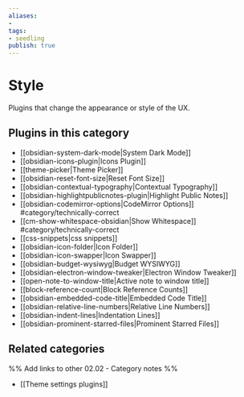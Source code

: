 ```yaml
---
aliases:
- 
tags: 
- seedling 
publish: true
---
```



# Style

Plugins that change the appearance or style of the UX.

## Plugins in this category

- [[obsidian-system-dark-mode|System Dark Mode]]
- [[obsidian-icons-plugin|Icons Plugin]]
- [[theme-picker|Theme Picker]]
- [[obsidian-reset-font-size|Reset Font Size]]
- [[obsidian-contextual-typography|Contextual Typography]]
- [[obsidian-highlightpublicnotes-plugin|Highlight Public Notes]]
- [[obsidian-codemirror-options|CodeMirror Options]] #category/technically-correct 
- [[cm-show-whitespace-obsidian|Show Whitespace]] #category/technically-correct 
- [[css-snippets|css snippets]]
- [[obsidian-icon-folder|Icon Folder]]
- [[obsidian-icon-swapper|Icon Swapper]]
- [[obsidian-budget-wysiwyg|Budget WYSIWYG]]
- [[obsidian-electron-window-tweaker|Electron Window Tweaker]]
- [[open-note-to-window-title|Active note to window title]]
- [[block-reference-count|Block Reference Counts]]
- [[obsidian-embedded-code-title|Embedded Code Title]]
- [[obsidian-relative-line-numbers|Relative Line Numbers]]
- [[obsidian-indent-lines|Indentation Lines]]
- [[obsidian-prominent-starred-files|Prominent Starred Files]]

## Related categories

%% Add links to other 02.02 - Category notes %%

- [[Theme settings plugins]]